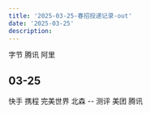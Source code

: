 ```yaml
---
title: '2025-03-25-春招投递记录-out'
date: '2025-03-25'
description:
---
```


字节 腾讯 阿里 


## 03-25
快手
携程
完美世界
北森 -- 测评
美团
腾讯